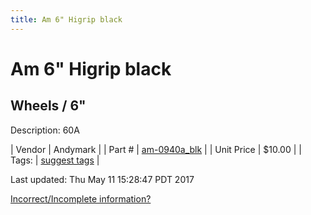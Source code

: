 ```yaml
---
title: Am 6" Higrip black
---
```


# Am 6" Higrip black
## Wheels / 6"
Description: 	60A 

| Vendor | Andymark | 
| Part # | [am-0940a_blk](http://www.andymark.com/product-p/am-0940a_Blk.htm) | 
| Unit Price | $10.00 | 
| Tags: | [suggest tags](https://docs.google.com/forms/d/e/1FAIpQLSeWyY8v3RgOty-MyWmh9U0iivNYN_molChYyS-0U-o-kOAv_g/viewform) | 

Last updated: Thu May 11 15:28:47 PDT 2017

 [Incorrect/Incomplete information?](https://docs.google.com/forms/d/e/1FAIpQLSeWyY8v3RgOty-MyWmh9U0iivNYN_molChYyS-0U-o-kOAv_g/viewform)